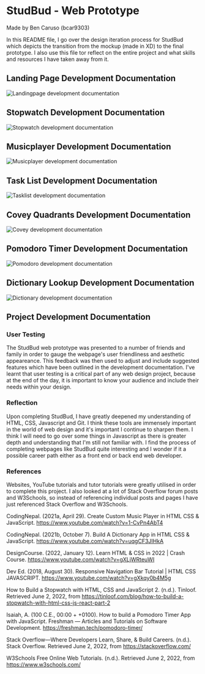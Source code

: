 # StudBud - Web Prototype
Made by Ben Caruso (bcar9303)

In this README file, I go over the design iteration process for StudBud which depicts the transition from the mockup (made in XD) to the final prototype. I also use this file tor reflect on the entire project and what skills and resources I have taken away from it.

## Landing Page Development Documentation
![Landingpage development documentation](https://user-images.githubusercontent.com/102772660/171581600-ef77b437-4776-4d8d-96d6-f810009dacdf.png)


## Stopwatch Development Documentation
![Stopwatch development documentation](https://user-images.githubusercontent.com/102772660/171581654-233b7588-bdfe-4352-9d69-dafb97cac4f9.png)

## Musicplayer Development Documentation
![Musicplayer development documentation](https://user-images.githubusercontent.com/102772660/171581694-95ba145d-7edb-4dd1-9fbd-70e5d58c0a4d.png)


## Task List Development Documentation
![Tasklist development documentation](https://user-images.githubusercontent.com/102772660/171581916-ff86d537-d72f-42f4-bf52-8a0231695aab.png)

## Covey Quadrants Development Documentation
![Covey development documentation](https://user-images.githubusercontent.com/102772660/171582166-4e2a0f55-952c-4c60-9ed2-40d436ab6627.png)


## Pomodoro Timer Development Documentation
![Pomodoro development documentation](https://user-images.githubusercontent.com/102772660/171580919-9b675815-6b78-4627-943a-61350235d1df.png)


## Dictionary Lookup Development Documentation
![Dictionary development documentation](https://user-images.githubusercontent.com/102772660/171581620-af46db16-0329-4de1-991f-aea1c9b52e0b.png)


## Project Development Documentation

### User Testing

The StudBud web prototype was presented to a number of friends and family in order to gauge the webpage's user friendliness and  aesthetic appeareance. This feedback was then used to adjust and include suggested features which have been outlined in the development documentation. I've learnt that user testing is a critical part of any web design project, because at the end of the day, it is important to know your audience and include their needs within your design.

### Reflection

Upon completing StudBud, I have greatly deepened my understanding of HTML, CSS, Javascript and Git. I think these tools are immensely important in the world of web design and it's important I continue to sharpen them. I think I will need to go over some things in Javascript as there is greater depth and understanding that I'm still not familiar with. I find the process of completing webpages like StudBud quite interesting and I wonder if it a possible career path either as a front end or back end web developer.

### References

Websites, YouTube tutorials and tutor tutorials were greatly utilised in order to complete this project. I also looked at a lot of Stack Overflow forum posts and W3Schools, so instead of referencing individual posts and pages I have just referenced Stack Overflow and W3Schools.

CodingNepal. (2021a, April 29). Create Custom Music Player in HTML CSS & JavaScript. https://www.youtube.com/watch?v=1-CvPn4AbT4

CodingNepal. (2021b, October 7). Build A Dictionary App in HTML CSS & JavaScript. https://www.youtube.com/watch?v=uqgCF3JIHkA

DesignCourse. (2022, January 12). Learn HTML & CSS in 2022 | Crash Course. https://www.youtube.com/watch?v=gXLjWRteuWI

Dev Ed. (2018, August 30). Responsive Navigation Bar Tutorial | HTML CSS JAVASCRIPT. https://www.youtube.com/watch?v=gXkqy0b4M5g

How to Build a Stopwatch with HTML, CSS and JavaScript 2. (n.d.). Tinloof. Retrieved June 2, 2022, from https://tinloof.com/blog/how-to-build-a-stopwatch-with-html-css-js-react-part-2

Isaiah, A. (100 C.E., 00:00 +  +0100). How to build a Pomodoro Timer App with JavaScript. Freshman — Articles and Tutorials on Software Development. https://freshman.tech/pomodoro-timer/

Stack Overflow—Where Developers Learn, Share, & Build Careers. (n.d.). Stack Overflow. Retrieved June 2, 2022, from https://stackoverflow.com/

W3Schools Free Online Web Tutorials. (n.d.). Retrieved June 2, 2022, from https://www.w3schools.com/
